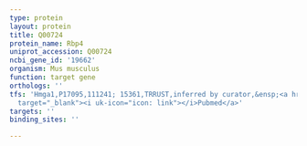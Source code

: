 ```yaml
---
type: protein
layout: protein
title: Q00724
protein_name: Rbp4
uniprot_accession: Q00724
ncbi_gene_id: '19662'
organism: Mus musculus
function: target gene
orthologs: ''
tfs: 'Hmga1,P17095,111241; 15361,TRRUST,inferred by curator,&ensp;<a href="https://www.ncbi.nlm.nih.gov/pubmed/?term=29087512%5Buid%5D+OR+19389484%5Buid%5D"
  target="_blank"><i uk-icon="icon: link"></i>Pubmed</a>'
targets: ''
binding_sites: ''

---
```

